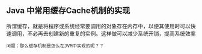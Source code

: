 ## Java 中常用缓存Cache机制的实现 ##

所谓缓存，就是将程序或系统经常要调用的对象存在内存中，以便其使用时可以快速调用，不必再去创建新的重复的实例。这样做可以减少系统开销，提高系统效率


	问题：那么缓存机制是怎么在JVM中实现的呢？？